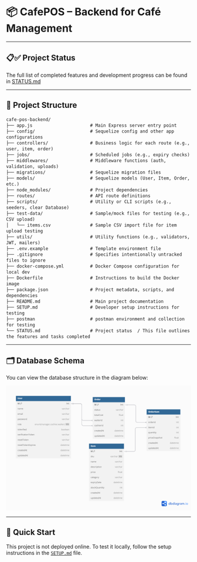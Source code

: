 
# 📦 CafePOS – Backend for Café Management

---

## 📋✅ Project Status

The full list of completed features and development progress can be found in [STATUS.md](./STATUS.md) 


---

## 🧾 Project Structure

```
cafe-pos-backend/
├── app.js                      # Main Express server entry point
├── config/                     # Sequelize config and other app configurations
├── controllers/                # Business logic for each route (e.g., user, item, order)
├── jobs/                       # Scheduled jobs (e.g., expiry checks)
├── middlewares/                # Middleware functions (auth, validation, uploads)
├── migrations/                 # Sequelize migration files
├── models/                     # Sequelize models (User, Item, Order, etc.)
├── node_modules/               # Project dependencies
├── routes/                     # API route definitions
├── scripts/                    # Utility or CLI scripts (e.g., seeders, clear Database)
├── test-data/                  # Sample/mock files for testing (e.g., CSV upload)
│   └── items.csv               # Sample CSV import file for item upload testing
├── utils/                      # Utility functions (e.g., validators, JWT, mailers)
├── .env.example                # Template environment file
├── .gitignore                  # Specifies intentionally untracked files to ignore
├── docker-compose.yml          # Docker Compose configuration for local dev
├── Dockerfile                  # Instructions to build the Docker image
├── package.json                # Project metadata, scripts, and dependencies
├── README.md                   # Main project documentation
├── SETUP.md                    # Developer setup instructions for testing
├── postman                     # postman environment and collection for testing
└── STATUS.md                   # Project status  / This file outlines the features and tasks completed 

```

---
## 🗂️ Database Schema

You can view the database structure in the diagram below:

![Database Schema](docs/db-schema.png)

---

## 🚀 Quick Start

This project is not deployed online. To test it locally, follow the setup instructions in the [`SETUP.md`](./SETUP.md) file.

